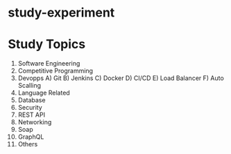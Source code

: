 # study-experiment


# Study Topics
1) Software Engineering
2) Competitive Programming
3) Devopps
  A) Git
  B) Jenkins
  C) Docker
  D) CI/CD
  E) Load Balancer
  F) Auto Scalling
5) Language Related
6) Database
7) Security
8) REST API
9) Networking
10) Soap
11) GraphQL
12) Others
